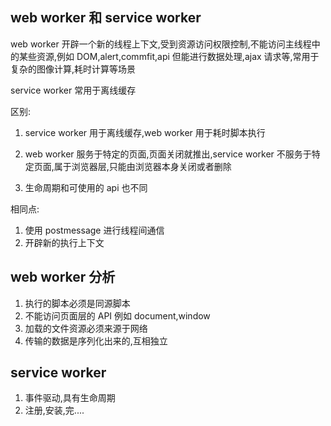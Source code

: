 ## web worker 和 service worker

web worker 开辟一个新的线程上下文,受到资源访问权限控制,不能访问主线程中的某些资源,例如 DOM,alert,commfit,api 但能进行数据处理,ajax 请求等,常用于复杂的图像计算,耗时计算等场景

service worker 常用于离线缓存

区别:

1. service worker 用于离线缓存,web worker 用于耗时脚本执行

2. web worker 服务于特定的页面,页面关闭就推出,service worker 不服务于特定页面,属于浏览器层,只能由浏览器本身关闭或者删除

3. 生命周期和可使用的 api 也不同

相同点:

1. 使用 postmessage 进行线程间通信
2. 开辟新的执行上下文

## web worker 分析

1. 执行的脚本必须是同源脚本
2. 不能访问页面层的 API 例如 document,window
3. 加载的文件资源必须来源于网络
4. 传输的数据是序列化出来的,互相独立

## service worker

1. 事件驱动,具有生命周期
2. 注册,安装,完....
